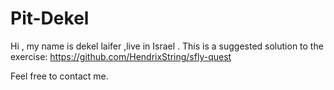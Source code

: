 # Pit-Dekel

Hi , my name is dekel laifer ,live in Israel . 
This is a suggested solution to the exercise:
https://github.com/HendrixString/sfly-quest

Feel free to contact me. 
